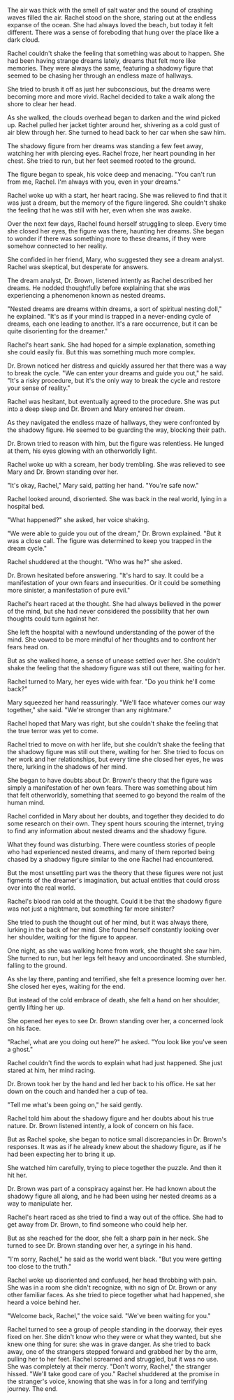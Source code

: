 The air was thick with the smell of salt water and the sound of crashing waves filled the air. Rachel stood on the shore, staring out at the endless expanse of the ocean. She had always loved the beach, but today it felt different. There was a sense of foreboding that hung over the place like a dark cloud.

Rachel couldn't shake the feeling that something was about to happen. She had been having strange dreams lately, dreams that felt more like memories. They were always the same, featuring a shadowy figure that seemed to be chasing her through an endless maze of hallways.

She tried to brush it off as just her subconscious, but the dreams were becoming more and more vivid. Rachel decided to take a walk along the shore to clear her head.

As she walked, the clouds overhead began to darken and the wind picked up. Rachel pulled her jacket tighter around her, shivering as a cold gust of air blew through her. She turned to head back to her car when she saw him.

The shadowy figure from her dreams was standing a few feet away, watching her with piercing eyes. Rachel froze, her heart pounding in her chest. She tried to run, but her feet seemed rooted to the ground.

The figure began to speak, his voice deep and menacing. "You can't run from me, Rachel. I'm always with you, even in your dreams."

Rachel woke up with a start, her heart racing. She was relieved to find that it was just a dream, but the memory of the figure lingered. She couldn't shake the feeling that he was still with her, even when she was awake.

Over the next few days, Rachel found herself struggling to sleep. Every time she closed her eyes, the figure was there, haunting her dreams. She began to wonder if there was something more to these dreams, if they were somehow connected to her reality.

She confided in her friend, Mary, who suggested they see a dream analyst. Rachel was skeptical, but desperate for answers.

The dream analyst, Dr. Brown, listened intently as Rachel described her dreams. He nodded thoughtfully before explaining that she was experiencing a phenomenon known as nested dreams.

"Nested dreams are dreams within dreams, a sort of spiritual nesting doll," he explained. "It's as if your mind is trapped in a never-ending cycle of dreams, each one leading to another. It's a rare occurrence, but it can be quite disorienting for the dreamer."

Rachel's heart sank. She had hoped for a simple explanation, something she could easily fix. But this was something much more complex.

Dr. Brown noticed her distress and quickly assured her that there was a way to break the cycle. "We can enter your dreams and guide you out," he said. "It's a risky procedure, but it's the only way to break the cycle and restore your sense of reality."

Rachel was hesitant, but eventually agreed to the procedure. She was put into a deep sleep and Dr. Brown and Mary entered her dream.

As they navigated the endless maze of hallways, they were confronted by the shadowy figure. He seemed to be guarding the way, blocking their path.

Dr. Brown tried to reason with him, but the figure was relentless. He lunged at them, his eyes glowing with an otherworldly light.

Rachel woke up with a scream, her body trembling. She was relieved to see Mary and Dr. Brown standing over her.

"It's okay, Rachel," Mary said, patting her hand. "You're safe now."

Rachel looked around, disoriented. She was back in the real world, lying in a hospital bed.

"What happened?" she asked, her voice shaking.

"We were able to guide you out of the dream," Dr. Brown explained. "But it was a close call. The figure was determined to keep you trapped in the dream cycle."

Rachel shuddered at the thought. "Who was he?" she asked.

Dr. Brown hesitated before answering. "It's hard to say. It could be a manifestation of your own fears and insecurities. Or it could be something more sinister, a manifestation of pure evil."

Rachel's heart raced at the thought. She had always believed in the power of the mind, but she had never considered the possibility that her own thoughts could turn against her.

She left the hospital with a newfound understanding of the power of the mind. She vowed to be more mindful of her thoughts and to confront her fears head on.

But as she walked home, a sense of unease settled over her. She couldn't shake the feeling that the shadowy figure was still out there, waiting for her.

Rachel turned to Mary, her eyes wide with fear. "Do you think he'll come back?"

Mary squeezed her hand reassuringly. "We'll face whatever comes our way together," she said. "We're stronger than any nightmare."

Rachel hoped that Mary was right, but she couldn't shake the feeling that the true terror was yet to come.

Rachel tried to move on with her life, but she couldn't shake the feeling that the shadowy figure was still out there, waiting for her. She tried to focus on her work and her relationships, but every time she closed her eyes, he was there, lurking in the shadows of her mind.

She began to have doubts about Dr. Brown's theory that the figure was simply a manifestation of her own fears. There was something about him that felt otherworldly, something that seemed to go beyond the realm of the human mind.

Rachel confided in Mary about her doubts, and together they decided to do some research on their own. They spent hours scouring the internet, trying to find any information about nested dreams and the shadowy figure.

What they found was disturbing. There were countless stories of people who had experienced nested dreams, and many of them reported being chased by a shadowy figure similar to the one Rachel had encountered.

But the most unsettling part was the theory that these figures were not just figments of the dreamer's imagination, but actual entities that could cross over into the real world.

Rachel's blood ran cold at the thought. Could it be that the shadowy figure was not just a nightmare, but something far more sinister?

She tried to push the thought out of her mind, but it was always there, lurking in the back of her mind. She found herself constantly looking over her shoulder, waiting for the figure to appear.

One night, as she was walking home from work, she thought she saw him. She turned to run, but her legs felt heavy and uncoordinated. She stumbled, falling to the ground.

As she lay there, panting and terrified, she felt a presence looming over her. She closed her eyes, waiting for the end.

But instead of the cold embrace of death, she felt a hand on her shoulder, gently lifting her up.

She opened her eyes to see Dr. Brown standing over her, a concerned look on his face.

"Rachel, what are you doing out here?" he asked. "You look like you've seen a ghost."

Rachel couldn't find the words to explain what had just happened. She just stared at him, her mind racing.

Dr. Brown took her by the hand and led her back to his office. He sat her down on the couch and handed her a cup of tea.

"Tell me what's been going on," he said gently.

Rachel told him about the shadowy figure and her doubts about his true nature. Dr. Brown listened intently, a look of concern on his face.

But as Rachel spoke, she began to notice small discrepancies in Dr. Brown's responses. It was as if he already knew about the shadowy figure, as if he had been expecting her to bring it up.

She watched him carefully, trying to piece together the puzzle. And then it hit her.

Dr. Brown was part of a conspiracy against her. He had known about the shadowy figure all along, and he had been using her nested dreams as a way to manipulate her.

Rachel's heart raced as she tried to find a way out of the office. She had to get away from Dr. Brown, to find someone who could help her.

But as she reached for the door, she felt a sharp pain in her neck. She turned to see Dr. Brown standing over her, a syringe in his hand.

"I'm sorry, Rachel," he said as the world went black. "But you were getting too close to the truth."

Rachel woke up disoriented and confused, her head throbbing with pain. She was in a room she didn't recognize, with no sign of Dr. Brown or any other familiar faces. As she tried to piece together what had happened, she heard a voice behind her.

"Welcome back, Rachel," the voice said. "We've been waiting for you."

Rachel turned to see a group of people standing in the doorway, their eyes fixed on her. She didn't know who they were or what they wanted, but she knew one thing for sure: she was in grave danger. As she tried to back away, one of the strangers stepped forward and grabbed her by the arm, pulling her to her feet. Rachel screamed and struggled, but it was no use. She was completely at their mercy. "Don't worry, Rachel," the stranger hissed. "We'll take good care of you." Rachel shuddered at the promise in the stranger's voice, knowing that she was in for a long and terrifying journey. The end.